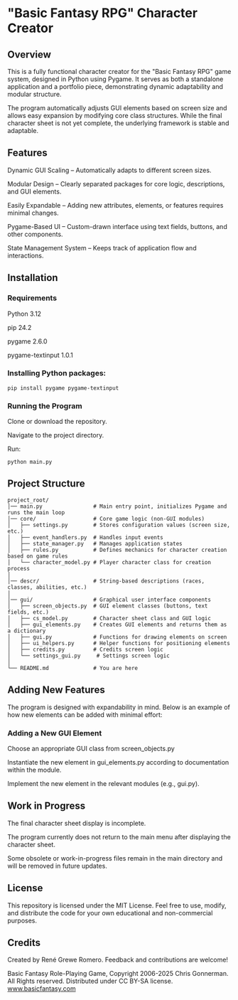 # "Basic Fantasy RPG" Character Creator

## Overview

This is a fully functional character creator for the "Basic Fantasy RPG" game system, designed in Python using Pygame. It
serves as both a standalone application and a portfolio piece, demonstrating dynamic adaptability and modular structure.

The program automatically adjusts GUI elements based on screen size and allows easy expansion by modifying core class
structures. While the final character sheet is not yet complete, the underlying framework is stable and adaptable.

## Features

Dynamic GUI Scaling – Automatically adapts to different screen sizes.

Modular Design – Clearly separated packages for core logic, descriptions, and GUI elements.

Easily Expandable – Adding new attributes, elements, or features requires minimal changes.

Pygame-Based UI – Custom-drawn interface using text fields, buttons, and other components.

State Management System – Keeps track of application flow and interactions.

## Installation

### Requirements

Python 3.12

pip 24.2

pygame 2.6.0

pygame-textinput 1.0.1

### Installing Python packages:

`pip install pygame pygame-textinput`

### Running the Program

Clone or download the repository.

Navigate to the project directory.

Run:

`python main.py`

## Project Structure
```
project_root/
│── main.py                # Main entry point, initializes Pygame and runs the main loop
│── core/                  # Core game logic (non-GUI modules)
│   ├── settings.py        # Stores configuration values (screen size, etc.)
│   ├── event_handlers.py  # Handles input events
│   ├── state_manager.py   # Manages application states
│   ├── rules.py           # Defines mechanics for character creation based on game rules
│   └── character_model.py # Player character class for creation process
│
│── descr/                 # String-based descriptions (races, classes, abilities, etc.)
│
│── gui/                   # Graphical user interface components
│   ├── screen_objects.py  # GUI element classes (buttons, text fields, etc.)
│   ├── cs_model.py        # Character sheet class and GUI logic
│   ├── gui_elements.py    # Creates GUI elements and returns them as a dictionary
│   ├── gui.py             # Functions for drawing elements on screen
│   ├── ui_helpers.py      # Helper functions for positioning elements
│   ├── credits.py         # Credits screen logic
│   └── settings_gui.py     # Settings screen logic
│
└── README.md              # You are here
```
## Adding New Features

The program is designed with expandability in mind. Below is an example of how new elements can be added with minimal
effort:

### Adding a New GUI Element

Choose an appropriate GUI class from screen_objects.py

Instantiate the new element in gui_elements.py according to documentation within the module.

Implement the new element in the relevant modules (e.g., gui.py).

## Work in Progress

The final character sheet display is incomplete.

The program currently does not return to the main menu after displaying the character sheet.

Some obsolete or work-in-progress files remain in the main directory and will be removed in future updates.

## License

This repository is licensed under the MIT License. Feel free to use, modify, and distribute the code for your own
educational and non-commercial purposes.

## Credits

Created by René Grewe Romero. Feedback and contributions are welcome!

Basic Fantasy Role-Playing Game, Copyright 2006-2025 Chris Gonnerman. All Rights reserved.
Distributed under CC BY-SA license. www.basicfantasy.com